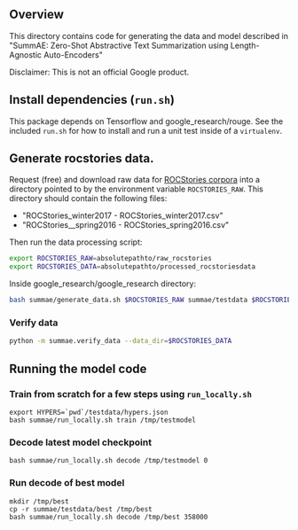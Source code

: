 ## Overview

This directory contains code for generating the data and model described in
"SummAE: Zero-Shot Abstractive Text Summarization using Length-Agnostic Auto-Encoders"

Disclaimer: This is not an official Google product.

## Install dependencies (`run.sh`)
This package depends on Tensorflow and google_research/rouge. See
the included `run.sh` for how to install and run a unit test inside
of a `virtualenv`.

## Generate rocstories data.
Request (free) and download raw data for [ROCStories corpora](http://cs.rochester.edu/nlp/rocstories/)
into a directory pointed to by the environment variable `ROCSTORIES_RAW`.
This directory should contain the following files:

* "ROCStories_winter2017 - ROCStories_winter2017.csv"
* "ROCStories__spring2016 - ROCStories_spring2016.csv"

Then run the data processing script:

```bash
export ROCSTORIES_RAW=absolutepathto/raw_rocstories
export ROCSTORIES_DATA=absolutepathto/processed_rocstoriesdata
```

Inside google_research/google_research directory:

```bash
bash summae/generate_data.sh $ROCSTORIES_RAW summae/testdata $ROCSTORIES_DATA
```

### Verify data
```bash
python -m summae.verify_data --data_dir=$ROCSTORIES_DATA
```

## Running the model code
### Train from scratch for a few steps using `run_locally.sh`
```
export HYPERS=`pwd`/testdata/hypers.json
bash summae/run_locally.sh train /tmp/testmodel
```

### Decode latest model checkpoint
```
bash summae/run_locally.sh decode /tmp/testmodel 0
```

### Run decode of best model
```
mkdir /tmp/best
cp -r summae/testdata/best /tmp/best
bash summae/run_locally.sh decode /tmp/best 358000
```
